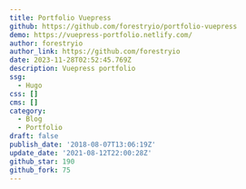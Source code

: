 ```yaml
---
title: Portfolio Vuepress
github: https://github.com/forestryio/portfolio-vuepress
demo: https://vuepress-portfolio.netlify.com/
author: forestryio
author_link: https://github.com/forestryio
date: 2023-11-28T02:52:45.769Z
description: Vuepress portfolio
ssg:
  - Hugo
css: []
cms: []
category:
  - Blog
  - Portfolio
draft: false
publish_date: '2018-08-07T13:06:19Z'
update_date: '2021-08-12T22:00:28Z'
github_star: 190
github_fork: 75
---
```


